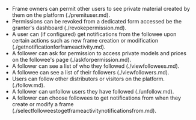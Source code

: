 - Frame owners can permit other users to see private material created by them on the platform (./premituser.md).  
- Permissions can be revoked from a dedicated form accessed be the granter's dashboard (./revokepermission.md).  
- A user can (if configured) get notifications from the followee upon certain actions such as new frame creation or modification (./getnotificationforframeactivity.md).  
- A follower can ask for permission to access private models and prices on the followee's page (./askforpermission.md).  
- A follower can see a list of who they followed (./viewfollowees.md).  
- A followee can see a list of their followers (./viewfollowers.md).  
- Users can follow other distributors or visitors on the platform. (./follow.md).  
- A follower can unfollow users they have followed (./unfollow.md).  
- A follower can choose followees to get notifications from when they create or modify a frame (./selectfolloweestogetframeactivitynotificationsfrom.md).  
